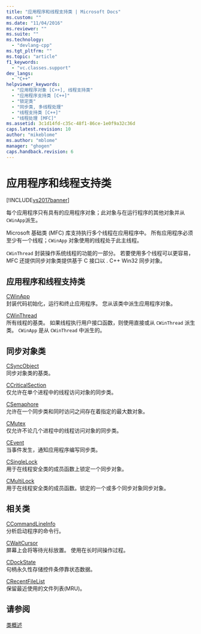 ```yaml
---
title: "应用程序和线程支持类 | Microsoft Docs"
ms.custom: ""
ms.date: "11/04/2016"
ms.reviewer: ""
ms.suite: ""
ms.technology: 
  - "devlang-cpp"
ms.tgt_pltfrm: ""
ms.topic: "article"
f1_keywords: 
  - "vc.classes.support"
dev_langs: 
  - "C++"
helpviewer_keywords: 
  - "应用程序对象 [C++], 线程支持类"
  - "应用程序支持类 [C++]"
  - "锁定类"
  - "同步类, 多线程处理"
  - "线程支持类 [C++]"
  - "线程处理 [MFC]"
ms.assetid: 3c1d14fd-c35c-48f1-86ce-1e0f9a32c36d
caps.latest.revision: 10
author: "mikeblome"
ms.author: "mblome"
manager: "ghogen"
caps.handback.revision: 6
---
```

# 应用程序和线程支持类
[!INCLUDE[vs2017banner](../assembler/inline/includes/vs2017banner.md)]

每个应用程序只有具有的应用程序对象；此对象与在运行程序的其他对象并从 `CWinApp`派生。  
  
 Microsoft 基础类 \(MFC\) 库支持执行多个线程在应用程序中。  所有应用程序必须至少有一个线程；`CWinApp` 对象使用的线程处于此主线程。  
  
 `CWinThread` 封装操作系统线程的功能的一部分。  若要使用多个线程可以更容易，MFC 还提供同步对象类提供基于 C 接口以 . C\+\+ Win32 同步对象。  
  
## 应用程序和线程支持类  
 [CWinApp](../mfc/reference/cwinapp-class.md)  
 封装代码初始化，运行和终止应用程序。  您从该类中派生应用程序对象。  
  
 [CWinThread](../mfc/reference/cwinthread-class.md)  
 所有线程的基类。  如果线程执行用户接口函数，则使用直接或从 `CWinThread` 派生类。  `CWinApp` 是从 `CWinThread` 中派生的。  
  
## 同步对象类  
 [CSyncObject](../mfc/reference/csyncobject-class.md)  
 同步对象类的基类。  
  
 [CCriticalSection](../mfc/reference/ccriticalsection-class.md)  
 仅允许在单个进程中的线程访问对象的同步类。  
  
 [CSemaphore](../mfc/reference/csemaphore-class.md)  
 允许在一个同步类和同时访问之间存在着指定的最大数对象。  
  
 [CMutex](../mfc/reference/cmutex-class.md)  
 仅允许不论几个进程中的线程访问对象的同步类。  
  
 [CEvent](../mfc/reference/cevent-class.md)  
 当事件发生，通知应用程序编写同步类。  
  
 [CSingleLock](../mfc/reference/csinglelock-class.md)  
 用于在线程安全类的成员函数上锁定一个同步对象。  
  
 [CMultiLock](../mfc/reference/cmultilock-class.md)  
 用于在线程安全类的成员函数。锁定的一个或多个同步对象同步对象。  
  
## 相关类  
 [CCommandLineInfo](../mfc/reference/ccommandlineinfo-class.md)  
 分析启动程序的命令行。  
  
 [CWaitCursor](../mfc/reference/cwaitcursor-class.md)  
 屏幕上会将等待光标放置。  使用在长时间操作过程。  
  
 [CDockState](../mfc/reference/cdockstate-class.md)  
 句柄永久性存储控件条停靠状态数据。  
  
 [CRecentFileList](../mfc/reference/crecentfilelist-class.md)  
 保留最近使用的文件列表\(MRU\)。  
  
## 请参阅  
 [类概述](../mfc/class-library-overview.md)